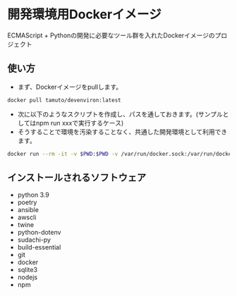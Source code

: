 # 開発環境用Dockerイメージ

ECMAScript + Pythonの開発に必要なツール群を入れたDockerイメージのプロジェクト

## 使い方

* まず、Dockerイメージをpullします。

```shell
docker pull tamuto/devenviron:latest
```

* 次に以下のようなスクリプトを作成し、パスを通しておきます。(サンプルとしてはnpm run xxxで実行するケース)
* そうすることで環境を汚染することなく、共通した開発環境として利用できます。

```bash
docker run --rm -it -v $PWD:$PWD -v /var/run/docker.sock:/var/run/docker.sock -w $PWD tamuto/devenviron -c "npm run ${@:2}
```

## インストールされるソフトウェア

* python 3.9
* poetry
* ansible
* awscli
* twine
* python-dotenv
* sudachi-py
* build-essential
* git
* docker
* sqlite3
* nodejs
* npm
